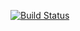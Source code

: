 [![Build Status](https://travis-ci.org/sergeylappo/encryption-service.svg?branch=master)](https://travis-ci.org/sergeylappo/encryption-service)